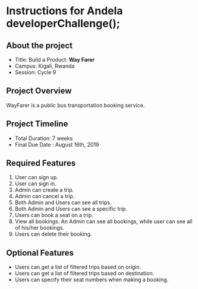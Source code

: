 # Instructions for Andela developerChallenge(); 
## About the project
* Title: Build a Product: **Way Farer**
* Campus: Kigali, Rwanda
* Session: Cycle 9

## Project Overview
WayFarer is a public bus transportation booking service.
## Project Timeline
* Total Duration​: 7 weeks
* Final Due Date : August 16th, 2019

## Required Features
1. User can sign up.
2. User can sign in.
3. Admin can create a trip.
4. Admin can cancel a trip.
5. Both Admin and Users can see all trips.
6. Both Admin and Users can see a specific trip.
7. Users can book a seat on a trip.
8. View all bookings. An Admin can see all bookings, while user can see all of his/her
bookings.
9. Users can delete their booking.
## Optional Features
* Users can get a list of filtered trips based on origin.
* Users can get a list of filtered trips based on destination.
* Users can specify their seat numbers when making a booking.